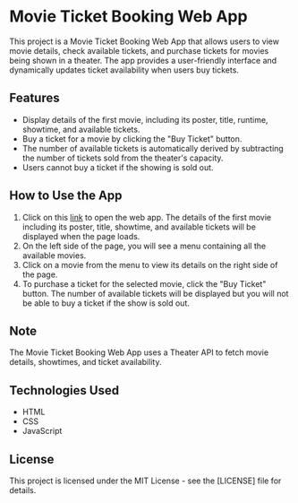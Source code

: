 # Movie Ticket Booking Web App

This project is a Movie Ticket Booking Web App that allows users to view movie details, check available tickets, and purchase tickets for movies being shown in a theater. The app provides a user-friendly interface and dynamically updates ticket availability when users buy tickets.

## Features 
* Display details of the first movie, including its poster, title, runtime, showtime, and available tickets.
* Buy a ticket for a movie by clicking the "Buy Ticket" button.
* The number of available tickets is automatically derived by subtracting the number of tickets sold from the theater's capacity.
* Users cannot buy a ticket if the showing is sold out.

## How to Use the App
1. Click on this [link]() to open the web app. The details of the first movie including its poster, title, showtime, and available tickets will be displayed when the page loads.
2. On the left side of the page, you will see a menu containing all the available movies.
3. Click on a movie from the menu to view its details on the right side of the page.
4. To purchase a ticket for the selected movie, click the "Buy Ticket" button. The number of available tickets will be displayed but you will not be able to buy a ticket if the show is sold out.

## Note
The Movie Ticket Booking Web App uses a Theater API to fetch movie details, showtimes, and ticket availability.

## Technologies Used

  * HTML
  * CSS
  * JavaScript

## License
This project is licensed under the MIT License - see the [LICENSE] file for details.

